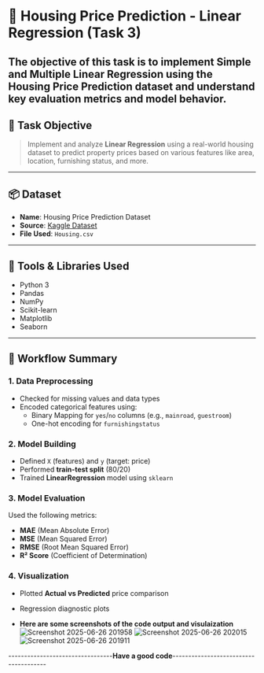 # 🏡 Housing Price Prediction - Linear Regression (Task 3)

The objective of this task is to implement **Simple and Multiple Linear Regression** using the Housing Price Prediction dataset and understand key evaluation metrics and model behavior.
---

## 🎯 Task Objective

> Implement and analyze **Linear Regression** using a real-world housing dataset to predict property prices based on various features like area, location, furnishing status, and more.

---

## 📦 Dataset

- **Name**: Housing Price Prediction Dataset  
- **Source**: [Kaggle Dataset](https://www.kaggle.com/datasets/harishkumardatalab/housing-price-prediction)
- **File Used**: `Housing.csv`

---

## 🧰 Tools & Libraries Used

- Python 3
- Pandas
- NumPy
- Scikit-learn
- Matplotlib
- Seaborn

---

## 🔄 Workflow Summary

### 1. **Data Preprocessing**
- Checked for missing values and data types
- Encoded categorical features using:
  - Binary Mapping for `yes`/`no` columns (e.g., `mainroad`, `guestroom`)
  - One-hot encoding for `furnishingstatus`

### 2. **Model Building**
- Defined `X` (features) and `y` (target: price)
- Performed **train-test split** (80/20)
- Trained **LinearRegression** model using `sklearn`

### 3. **Model Evaluation**
Used the following metrics:
- **MAE** (Mean Absolute Error)
- **MSE** (Mean Squared Error)
- **RMSE** (Root Mean Squared Error)
- **R² Score** (Coefficient of Determination)

### 4. **Visualization**
- Plotted **Actual vs Predicted** price comparison
- Regression diagnostic plots

- **Here are some screenshots of the code output and visulaization**
![Screenshot 2025-06-26 201958](https://github.com/user-attachments/assets/6cdb6776-a298-462b-ad41-529919dcabce)
![Screenshot 2025-06-26 202015](https://github.com/user-attachments/assets/36c99934-b9b3-4815-8aaa-bc34e44b58d3)
![Screenshot 2025-06-26 201911](https://github.com/user-attachments/assets/4a7e328a-f5ea-4c60-90f7-41838ff1f535)

---------------------------------**Have a good code**--------------------------------------
